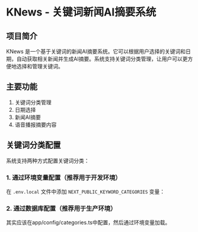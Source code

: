 # KNews - 关键词新闻AI摘要系统

## 项目简介
KNews 是一个基于关键词的新闻AI摘要系统。它可以根据用户选择的关键词和日期，自动获取相关新闻并生成AI摘要。系统支持关键词分类管理，让用户可以更方便地选择和管理关键词。

## 主要功能
1. 关键词分类管理
2. 日期选择
3. 新闻AI摘要
4. 语音播报摘要内容

## 关键词分类配置
系统支持两种方式配置关键词分类：

### 1. 通过环境变量配置（推荐用于开发环境）
在 `.env.local` 文件中添加 `NEXT_PUBLIC_KEYWORD_CATEGORIES` 变量：

### 2. 通过数据库配置（推荐用于生产环境）
其实应该在app/config/categories.ts中配置，然后通过环境变量加载。

